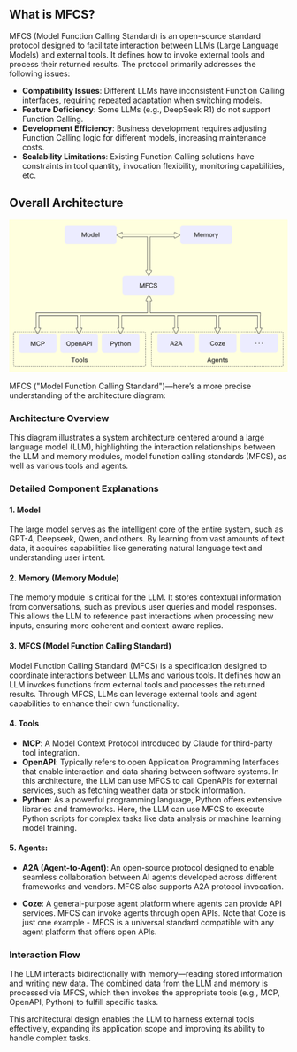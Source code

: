## What is MFCS?  
MFCS (Model Function Calling Standard) is an open-source standard protocol designed to facilitate interaction between LLMs (Large Language Models) and external tools. It defines how to invoke external tools and process their returned results. The protocol primarily addresses the following issues:  

- **Compatibility Issues**: Different LLMs have inconsistent Function Calling interfaces, requiring repeated adaptation when switching models.  
- **Feature Deficiency**: Some LLMs (e.g., DeepSeek R1) do not support Function Calling.  
- **Development Efficiency**: Business development requires adjusting Function Calling logic for different models, increasing maintenance costs.  
- **Scalability Limitations**: Existing Function Calling solutions have constraints in tool quantity, invocation flexibility, monitoring capabilities, etc.   

## Overall Architecture  
![Local Image](./images/architecture.png)  

MFCS ("Model Function Calling Standard")—here’s a more precise understanding of the architecture diagram:  

### Architecture Overview  
 
This diagram illustrates a system architecture centered around a large language model (LLM), highlighting the interaction relationships between the LLM and memory modules, model function calling standards (MFCS), as well as various tools and agents.

### Detailed Component Explanations  

#### 1. **Model**  
The large model serves as the intelligent core of the entire system, such as GPT-4, Deepseek, Qwen, and others. By learning from vast amounts of text data, it acquires capabilities like generating natural language text and understanding user intent. 

#### 2. **Memory (Memory Module)**  
The memory module is critical for the LLM. It stores contextual information from conversations, such as previous user queries and model responses. This allows the LLM to reference past interactions when processing new inputs, ensuring more coherent and context-aware replies.  

#### 3. **MFCS (Model Function Calling Standard)**  
Model Function Calling Standard (MFCS) is a specification designed to coordinate interactions between LLMs and various tools. It defines how an LLM invokes functions from external tools and processes the returned results. Through MFCS, LLMs can leverage external tools and agent capabilities to enhance their own functionality.

#### 4. **Tools**  
- **MCP**: A Model Context Protocol introduced by Claude for third-party tool integration.  
- **OpenAPI**: Typically refers to open Application Programming Interfaces that enable interaction and data sharing between software systems. In this architecture, the LLM can use MFCS to call OpenAPIs for external services, such as fetching weather data or stock information.  
- **Python**: As a powerful programming language, Python offers extensive libraries and frameworks. Here, the LLM can use MFCS to execute Python scripts for complex tasks like data analysis or machine learning model training.  

#### 5. Agents:
- **A2A (Agent-to-Agent)**: An open-source protocol designed to enable seamless collaboration between AI agents developed across different frameworks and vendors. MFCS also supports A2A protocol invocation.

- **Coze**: A general-purpose agent platform where agents can provide API services. MFCS can invoke agents through open APIs. Note that Coze is just one example - MFCS is a universal standard compatible with any agent platform that offers open APIs.

### Interaction Flow  

The LLM interacts bidirectionally with memory—reading stored information and writing new data. The combined data from the LLM and memory is processed via MFCS, which then invokes the appropriate tools (e.g., MCP, OpenAPI, Python) to fulfill specific tasks.  

This architectural design enables the LLM to harness external tools effectively, expanding its application scope and improving its ability to handle complex tasks.  
